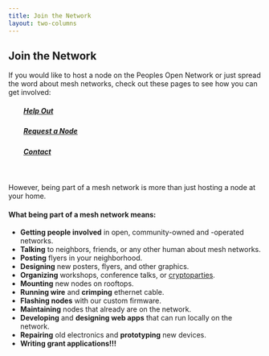 ```yaml
---
title: Join the Network
layout: two-columns
---
```


## Join the Network

If you would like to host a node on the Peoples Open Network or just spread the word about mesh networks, check out these pages to see how you can get involved:

<h5 style="padding-left: 30px;"><a href="/help-out">Help Out</a></h5>
<h5 style="padding-left: 30px;"><a href="/request-a-node">Request a Node</a></h5>
<h5 style="padding-left: 30px;"><a href="/contact">Contact</a></h5>
</br>

However, being part of a mesh network is more than just hosting a node at your home.

<h4>What being part of a mesh network means:</h4>
    <ul>
    <li><strong>Getting people involved</strong> in open, community-owned and -operated networks.</li>
    <li><strong>Talking</strong> to neighbors, friends, or any other human about mesh networks.</li>
    <li><strong>Posting</strong> flyers in your neighborhood.</li>
    <li><strong>Designing</strong> new posters, flyers, and other graphics.</li>
    <li><strong>Organizing</strong> workshops, conference talks, or <a href="https://cryptoparty.in/">cryptoparties</a>.</li>
    <li><strong>Mounting</strong> new nodes on rooftops.</li> 
    <li><strong>Running wire</strong> and <strong>crimping</strong> ethernet cable.</li>
    <li><strong>Flashing nodes</strong> with our custom firmware.</li>
    <li><strong>Maintaining</strong> nodes that already are on the network.</li>
    <li><strong>Developing</strong> and <strong>designing web apps</strong> that can run locally on the network.</li>
    <li><strong>Repairing</strong> old electronics and <strong>prototyping</strong> new devices.</li>
    <li><strong>Writing grant applications!!!</strong></li>
    </ul>
